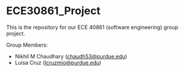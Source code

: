 # ECE30861_Project
This is the repository for our ECE 40861 (software engineering) group project. 

Group Members:
- Nikhil M Chaudhary (chaudh53@purdue.edu)
- Luisa Cruz (lcruzmio@purdue.edu)
